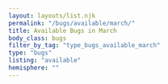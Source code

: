 ```yaml
---
layout: layouts/list.njk
permalink: "/bugs/available/march/"
title: Available Bugs in March
body_class: bugs
filter_by_tag: "type_bugs_available_march"
type: "bugs"
listing: "available"
hemisphere: ""
---
```

